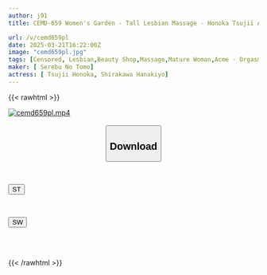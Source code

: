 ```yaml
---
author: j91
title: CEMD-659 Women's Garden - Tall Lesbian Massage - Honoka Tsujii And Hanaki Shirakawa

url: /v/cemd659pl
date: 2025-03-21T16:22:00Z
image: "cemd659pl.jpg"
tags: [Censored, Lesbian,Beauty Shop,Massage,Mature Woman,Acme · Orgasm]
maker: [ Serebu No Tomo]
actress: [ Tsujii Honoka, Shirakawa Hanakiyo]
---
```



{{< rawhtml >}}

<div class="video" data-videoid="yjPDzJ4ZYps19vL">
    <a href="javascript:;">
        <img src="/v/cemd659pl/cemd659pl.jpg" width="WIDTH" height="HEIGHT" alt="cemd659pl.mp4" loading="lazy">
    </a>
</div>

<script type="text/javascript" src="https://j91.asia/asset/on-demand-st.js"></script>

<br>
  <link rel="stylesheet" href="https://j91.asia/asset/bs5.css">
  
  <center>
  <button class="btn btn-primary" type="button" data-bs-toggle="collapse" data-bs-target=".multi-collapse" aria-expanded="false" aria-controls="multiCollapseExample1 multiCollapseExample2"><h2>Download</h2></button></center>
</p>
<div class="row">
  <div class="col">
    <div class="collapse multi-collapse" id="multiCollapseExample1">
      <div class="card card-body">
	      	      <br>
<div class="buttons">  
<p><a href="/v/cemd659pl/st.html" target="_blank"><button class="btn-hover color-3"><i class="fa fa-download"></i> ST</button></a></p></div>
    </div>
  </div>
</div>
  <div class="col">
    <div class="collapse multi-collapse" id="multiCollapseExample2">
      <div class="card card-body">
	      <br>
<div class="buttons">
<p><a href="/v/cemd659pl/sw.html" target="_blank"><button class="btn-hover color-2"><i class="fa fa-download"></i> SW</button></a></p></div>
<br><br>
      </div>
    </div>
  </div>
</div>

{{< /rawhtml >}}